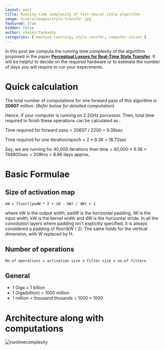 ```yaml
---
layout: post
title: Running time complexity of fast-neural style algorithm
image: assets/images/style-transfer.jpg
featured: true
hidden: false
author: sheikirfanbasha
categories: [ machine-learning, style-ransfer, computer-vision ]
---
```


In this post we compute the running time complexity of the algorithm proposed in the paper 
**[Perceptual Losses for Real-Time Style Transfer](http://cs.stanford.edu/people/jcjohns/eccv16/)**. It will be helpful to decide on the required hardware or to estimate the number of days you will require to run your experiments.

# Quick calculation

The total number of computations for one forward pass of this algorithm is **20607** *million*. (*Refer below for detailed computation*)

Hence, if your computer is running on 2.2GHz porcessor. Then, total time required to finish these operations can be calculated as : 

Time required for forward pass = 20607 / 2200 = 9.36sec

Time required for one iteration/epoch = 2 * 9.36 = 18.72sec

Say, we are running for 40,000 iterations then time = 40,000 * 9.36 = 748800sec = 208hrs = 8.66 days approx.


# Basic Formulae

## Size of activation map

`oW = floor((padW * 2 + iW - kW) / dW) + 1`

where oW is the output width, padW is the horizontal padding, iW is the input width, kW is the kernel width and dW is the horizontal stride. In all the convolution layers where padding isn't explicitly specified, it is always considered a padding of floor(kW / 2). The same holds for the vertical dimension, with W replaced by H.

## Number of operations

`No.of operations = activation size x filter size x no.of filters`

## General

* 1 Giga = 1 billion
* 1 Giga(billion) = 1000 million
* 1 million = thousand thosands = 1000 * 1000

# Architecture along with computations

![runtimecomplexity](https://cloud.githubusercontent.com/assets/8801972/22853669/affeeb3c-f082-11e6-887c-80f5dc7aadbc.jpg)
